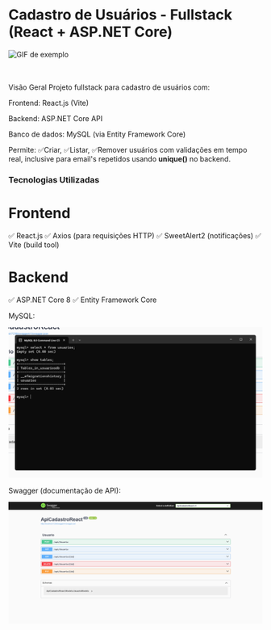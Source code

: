 <h1>Cadastro de Usuários - Fullstack (React + ASP.NET Core)</h1>

![GIF de exemplo](app.gif)

<br>
<br>
Visão Geral
Projeto fullstack para cadastro de usuários com:

Frontend: React.js (Vite)

Backend: ASP.NET Core API

Banco de dados: MySQL (via Entity Framework Core)

Permite: 
        ✅Criar, 
        ✅Listar,
        ✅Remover usuários com validações em tempo real, inclusive para email's repetidos usando <strong>unique()</strong> no backend.


<h3>Tecnologias Utilizadas</h3>

<h1>Frontend</h1>

✅ React.js
✅ Axios (para requisições HTTP)
✅ SweetAlert2 (notificações)
✅ Vite (build tool)

<h1>Backend</h1>

✅ ASP.NET Core 8
✅ Entity Framework Core

MySQL:
<div>
  <img src="MySql.png" width="600px"/>
</div>

Swagger (documentação de API):
<div>
  <img src="Swagger.png" width="600px"/>
</div>
